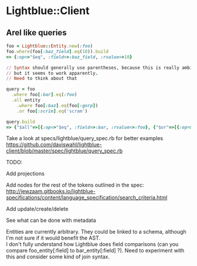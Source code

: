 # Lightblue::Client

## Arel like queries
```ruby
foo = Lightblue::Entity.new(:foo)
foo.where(foo[:baz_field].eq(10)).build
=> {:op=>"$eq", :field=>:baz_field, :rvalue=>10}

// Syntax should generally use parentheses, because this is really ambiguous, 
// but it seems to work apparently. 
// Need to think about that

query = foo
  .where foo[:bar].eq(:foo)
  .all entity
    .where foo[:baz].eq(foo[:gorp])
    .or foo[:scrim].eq('scram')

query.build
=> {"$all"=>[{:op=>"$eq", :field=>:bar, :rvalue=>:foo}, {"$or"=>[{:op=>"$eq", :field=>:baz, :rfield=>:gorp}, {:op=>"$eq", :field=>:scrim, :rvalue=>"scram"}]}]}
```

Take a look at specs/lightblue/query_spec.rb for better examples
https://github.com/daviswahl/lightblue-client/blob/master/spec/lightblue/query_spec.rb

TODO: 

Add projections

Add nodes for the rest of the tokens outlined in the spec: http://jewzaam.gitbooks.io/lightblue-specifications/content/language_specification/search_criteria.html

Add update/create/delete

See what can be done with metadata

Entities are currently arbitrary. They could be linked to a schema, although I'm not sure if it would benefit the AST.  
I don't fully understand how Lightblue does field comparisons (can you compare foo_entity[:field] to bar_entity[:field] ?). Need to experiment with this and consider some kind of join syntax. 
